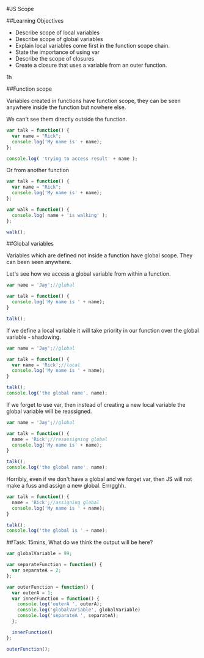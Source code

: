 #JS Scope

##Learning Objectives
- Describe scope of local variables
- Describe scope of global variables
- Explain local variables come first in the function scope chain.
- State the importance of using var
- Describe the scope of closures
- Create a closure that uses a variable from an outer function.

1h

##Function scope

Variables created in functions have function scope,  they can be seen anywhere inside the function but nowhere else.

We can't see them directly outside the function.

```js
var talk = function() {
  var name = "Rick";
  console.log('My name is' + name);
};

console.log( 'trying to access result' + name );
```

Or from another function

```js
var talk = function() {
  var name = "Rick";
  console.log('My name is' + name);
};

var walk = function() {
  console.log( name + 'is walking' );
};

walk();
```

##Global variables

Variables which are defined not inside a function have global scope. They can been seen anywhere.

Let's see how we access a global variable from within a function.

```js
var name = 'Jay';//global

var talk = function() {
  console.log('My name is ' + name);
}

talk();
```

If we define a local variable it will take priority in our function over the global variable - shadowing.

```js
var name = 'Jay';//global

var talk = function() {
  var name = 'Rick';//local
  console.log('My name is ' + name);
}

talk();
console.log('the global name', name);
```

If we forget to use var,  then instead of creating a new local variable the global variable will be reassigned.

```js
var name = 'Jay';//global

var talk = function() {
  name = 'Rick';//resassigning global
  console.log('My name is' + name);
}

talk();
console.log('the global name', name);
```

Horribly,  even if we don't have a global and we forget var, then  JS will not make a fuss and assign a new global.   Errrgghh.  

```js
var talk = function() {
  name = 'Rick';//assigning global
  console.log('My name is ' + name);
}

talk();
console.log('the global is ' + name);
```

##Task: 
15mins, What do we think the output will be here?

```js
var globalVariable = 99;

var separateFunction = function() {
  var separateA = 2;
};

var outerFunction = function() {
  var outerA = 1;
  var innerFunction = function() {
    console.log('outerA ', outerA);
    console.log('globalVariable', globalVariable)
    console.log('separateA ', separateA);
  };

  innerFunction()
};

outerFunction();
```
